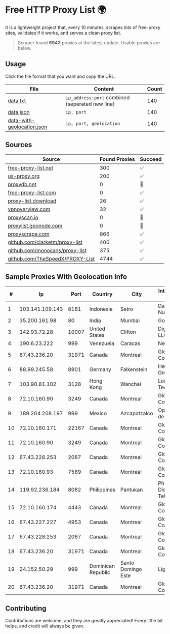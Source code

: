 
# Free HTTP Proxy List 🌍

It is a lightweight project that, every 10 minutes, scrapes lots of free-proxy sites, validates if it works, and serves a clean proxy list.


> Scraper found **6943** proxies at the latest update. Usable proxies are below.

## Usage

Click the file format that you want and copy the URL.


|File|Content|Count|
|----|-------|-----|
|[data.txt](https://raw.githubusercontent.com/themiralay/Proxy-List-World/master/data.txt)|`ip_address:port` combined (seperated new line)|140|
|[data.json](https://raw.githubusercontent.com/themiralay/Proxy-List-World/master/data.json)|`ip, port`|140|
|[data-with-geolocation.json](https://raw.githubusercontent.com/themiralay/Proxy-List-World/master/data-with-geolocation.json)|`ip, port, geolocation`|140|

## Sources

|Source|Found Proxies|Succeed|
|------|-------------|-------|
|[free-proxy-list.net](https://free-proxy-list.net)|300|✅|
|[us-proxy.org](https://www.us-proxy.org)|200|✅|
|[proxydb.net](http://proxydb.net)|0|🚫|
|[free-proxy-list.com](https://free-proxy-list.com/?page=&port=&type%5B%5D=http&type%5B%5D=https&up_time=0&search=Search)|0|✅|
|[proxy-list.download](https://www.proxy-list.download/HTTP)|26|✅|
|[vpnoverview.com](https://vpnoverview.com/privacy/anonymous-browsing/free-proxy-servers)|32|✅|
|[proxyscan.io](https://www.proxyscan.io)|0|🚫|
|[proxylist.geonode.com](https://proxylist.geonode.com/api/proxy-list?limit=300&page=1&sort_by=lastChecked&sort_type=desc&protocols=http,https)|0|🚫|
|[proxyscrape.com](https://api.proxyscrape.com/v2/?request=displayproxies&protocol=http&timeout=10000&country=all&ssl=all&anonymity=all)|866|✅|
|[github.com/clarketm/proxy-list](https://raw.githubusercontent.com/clarketm/proxy-list/master/proxy-list-raw.txt)|400|✅|
|[github.com/monosans/proxy-list](https://raw.githubusercontent.com/monosans/proxy-list/main/proxies/http.txt)|375|✅|
|[github.com/TheSpeedX/PROXY-List](https://raw.githubusercontent.com/TheSpeedX/PROXY-List/master/http.txt)|4744|✅|


## Sample Proxies With Geolocation Info

|#|Ip|Port|Country|City|Internet Service Provider|
|-|--|----|-------|----|-------------------------|
|1|103.141.109.143|8181|Indonesia|Setro|Data Buana Nusantara|
|2|35.200.161.98|80|India|Mumbai|Google LLC|
|3|142.93.72.28|10007|United States|Clifton|DigitalOcean, LLC|
|4|190.6.23.222|999|Venezuela|Caracas|Net Uno|
|5|67.43.236.20|31971|Canada|Montreal|GloboTech Communications|
|6|88.99.245.58|8901|Germany|Falkenstein|Hetzner Online GmbH|
|7|103.90.81.102|3128|Hong Kong|Wanchai|Lonlife Technology Co.|
|8|72.10.160.90|3249|Canada|Montreal|GloboTech Communications|
|9|189.204.208.197|999|Mexico|Azcapotzalco|Operbes, S.A. de C.V.|
|10|72.10.160.171|22167|Canada|Montreal|GloboTech Communications|
|11|72.10.160.90|3249|Canada|Montreal|GloboTech Communications|
|12|67.43.228.253|2087|Canada|Montreal|GloboTech Communications|
|13|72.10.160.93|7589|Canada|Montreal|GloboTech Communications|
|14|119.92.236.184|8082|Philippines|Pantukan|Philippine Long Distance Telephone Co.|
|15|72.10.160.174|4443|Canada|Montreal|GloboTech Communications|
|16|67.43.227.227|4953|Canada|Montreal|GloboTech Communications|
|17|67.43.228.253|2087|Canada|Montreal|GloboTech Communications|
|18|67.43.236.20|31971|Canada|Montreal|GloboTech Communications|
|19|24.152.50.29|999|Dominican Republic|Santo Domingo Este|Lightwave S.R.L|
|20|67.43.236.20|31971|Canada|Montreal|GloboTech Communications|



## Contributing

Contributions are welcome, and they are greatly appreciated! Every
little bit helps, and credit will always be given.

